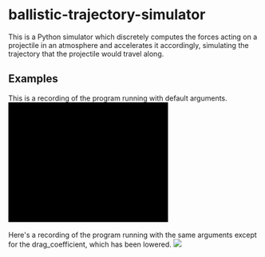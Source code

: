 # ballistic-trajectory-simulator

This is a Python simulator which discretely computes the forces acting on a projectile in an atmosphere and accelerates it accordingly, simulating the trajectory that the projectile would travel along.

## Examples
This is a recording of the program running with default arguments.\
![](example_gifs/default_args.gif)

Here's a recording of the program running with the same arguments except for the drag_coefficient, which has been lowered.
![](example_gis/low_drag.gif)
